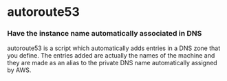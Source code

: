 autoroute53
===========

### Have the instance name automatically associated in DNS

autoroute53 is a script which automatically adds entries in a DNS zone that you
define. The entries added are actually the names of the machine and they are
made as an alias to the private DNS name automatically assigned by AWS.
